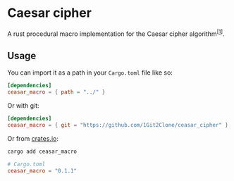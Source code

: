 # Caesar cipher

<!-- markdownlint-disable MD033 -->

A rust procedural macro implementation for the Caesar cipher algorithm<sup>\[[1]\]</sup>.

<!-- markdownlint-enable MD033 -->

## Usage

You can import it as a path in your `Cargo.toml` file like so:

```toml
[dependencies]
ceasar_macro = { path = "../" }
```

Or with git:

```toml
[dependencies]
ceasar_macro = { git = "https://github.com/1Git2Clone/ceasar_cipher" }
```

Or from [crates.io](https://crates.io/caesar_macro):

```sh
cargo add ceasar_macro
```

```toml
# Cargo.toml
ceasar_macro = "0.1.1"
```

[1]: https://en.wikipedia.org/wiki/Caesar_cipher "Wikipedia/Caesar_cipher"
